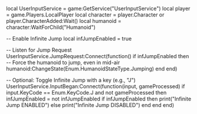 local UserInputService = game:GetService("UserInputService")
local player = game.Players.LocalPlayer
local character = player.Character or player.CharacterAdded:Wait()
local humanoid = character:WaitForChild("Humanoid")

-- Enable Infinite Jump
local infJumpEnabled = true

-- Listen for Jump Request
UserInputService.JumpRequest:Connect(function()
    if infJumpEnabled then
        -- Force the humanoid to jump, even in mid-air
        humanoid:ChangeState(Enum.HumanoidStateType.Jumping)
    end
end)

-- Optional: Toggle Infinite Jump with a key (e.g., "J")
UserInputService.InputBegan:Connect(function(input, gameProcessed)
    if input.KeyCode == Enum.KeyCode.J and not gameProcessed then
        infJumpEnabled = not infJumpEnabled
        if infJumpEnabled then
            print("Infinite Jump ENABLED")
        else
            print("Infinite Jump DISABLED")
        end
    end
end)
